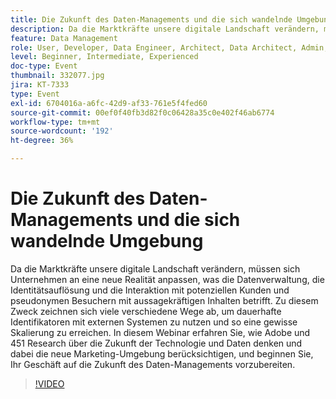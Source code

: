 ```yaml
---
title: Die Zukunft des Daten-Managements und die sich wandelnde Umgebung
description: Da die Marktkräfte unsere digitale Landschaft verändern, müssen sich Unternehmen an eine neue Realität anpassen, was die Datenverwaltung, die Identitätsauflösung und die Interaktion mit potenziellen Kunden und pseudonymen Besuchern mit aussagekräftigen Inhalten betrifft. Zu diesem Zweck zeichnen sich viele verschiedene Wege ab, um dauerhafte Identifikatoren mit externen Systemen zu nutzen und so eine gewisse Skalierung zu erreichen. In diesem Webinar erfahren Sie, wie Adobe und 451 Research über die Zukunft der Technologie und Daten denken und dabei die neue Marketing-Umgebung berücksichtigen, und beginnen Sie, Ihr Geschäft auf die Zukunft des Daten-Managements vorzubereiten.
feature: Data Management
role: User, Developer, Data Engineer, Architect, Data Architect, Admin, Leader
level: Beginner, Intermediate, Experienced
doc-type: Event
thumbnail: 332077.jpg
jira: KT-7333
type: Event
exl-id: 6704016a-a6fc-42d9-af33-761e5f4fed60
source-git-commit: 00ef0f40fb3d82f0c06428a35c0e402f46ab6774
workflow-type: tm+mt
source-wordcount: '192'
ht-degree: 36%

---
```


# Die Zukunft des Daten-Managements und die sich wandelnde Umgebung

Da die Marktkräfte unsere digitale Landschaft verändern, müssen sich Unternehmen an eine neue Realität anpassen, was die Datenverwaltung, die Identitätsauflösung und die Interaktion mit potenziellen Kunden und pseudonymen Besuchern mit aussagekräftigen Inhalten betrifft. Zu diesem Zweck zeichnen sich viele verschiedene Wege ab, um dauerhafte Identifikatoren mit externen Systemen zu nutzen und so eine gewisse Skalierung zu erreichen. In diesem Webinar erfahren Sie, wie Adobe und 451 Research über die Zukunft der Technologie und Daten denken und dabei die neue Marketing-Umgebung berücksichtigen, und beginnen Sie, Ihr Geschäft auf die Zukunft des Daten-Managements vorzubereiten.

>[!VIDEO](https://video.tv.adobe.com/v/332077/?learn=on)
